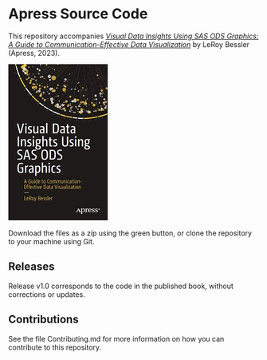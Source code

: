# Apress Source Code

This repository accompanies [*Visual Data Insights Using SAS ODS Graphics: A Guide to Communication-Effective Data Visualization*](https://www.link.springer.com/book/10.1007/9781484286081) by LeRoy Bessler (Apress, 2023).

[comment]: #cover
![Cover image](9781484286081.JPG)

Download the files as a zip using the green button, or clone the repository to your machine using Git.

## Releases

Release v1.0 corresponds to the code in the published book, without corrections or updates.

## Contributions

See the file Contributing.md for more information on how you can contribute to this repository.